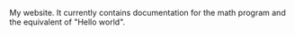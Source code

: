 My website. It currently contains documentation for the math program and the equivalent of "Hello world".
